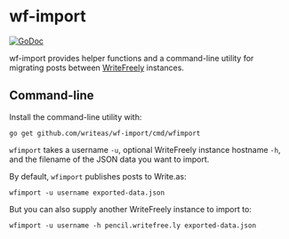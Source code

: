 # wf-import

[![GoDoc](https://godoc.org/github.com/writeas/wf-import?status.svg)](https://godoc.org/github.com/writeas/wf-import)

wf-import provides helper functions and a command-line utility for migrating posts between [WriteFreely](https://writefreely.org) instances.

## Command-line

Install the command-line utility with:

```
go get github.com/writeas/wf-import/cmd/wfimport
```

`wfimport` takes a username `-u`, optional WriteFreely instance hostname `-h`, and the filename of the JSON data you want to import.

By default, `wfimport` publishes posts to Write.as:

```
wfimport -u username exported-data.json
```

But you can also supply another WriteFreely instance to import to:

```
wfimport -u username -h pencil.writefree.ly exported-data.json
```
